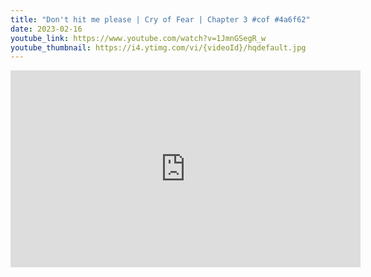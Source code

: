 ```yaml
---
title: "Don't hit me please | Cry of Fear | Chapter 3 #cof #4a6f62"
date: 2023-02-16
youtube_link: https://www.youtube.com/watch?v=1JmnGSegR_w
youtube_thumbnail: https://i4.ytimg.com/vi/{videoId}/hqdefault.jpg
---
```

<iframe width="560" height="315" src="https://www.youtube.com/embed/1JmnGSegR_w" title="Don't hit me please | Cry of Fear | Chapter 3 #cof #4a6f62" frameborder="0" allow="accelerometer; autoplay; clipboard-write; encrypted-media; gyroscope; picture-in-picture; web-share" allowfullscreen></iframe>
